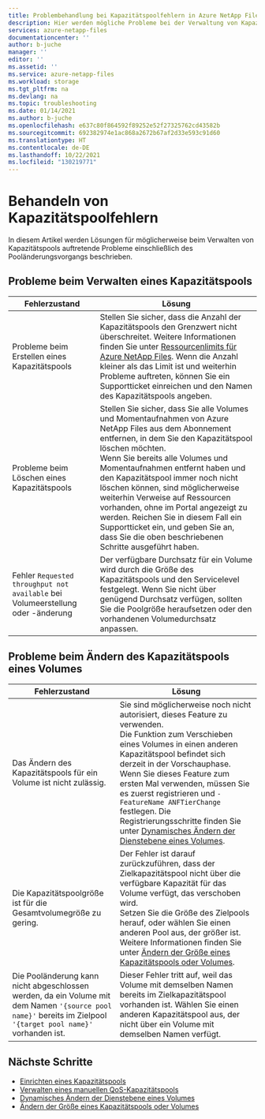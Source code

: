 ```yaml
---
title: Problembehandlung bei Kapazitätspoolfehlern in Azure NetApp Files | Microsoft-Dokumentation
description: Hier werden mögliche Probleme bei der Verwaltung von Kapazitätspools beschrieben und Lösungen für diese Probleme angeboten.
services: azure-netapp-files
documentationcenter: ''
author: b-juche
manager: ''
editor: ''
ms.assetid: ''
ms.service: azure-netapp-files
ms.workload: storage
ms.tgt_pltfrm: na
ms.devlang: na
ms.topic: troubleshooting
ms.date: 01/14/2021
ms.author: b-juche
ms.openlocfilehash: e637c80f864592f89252e52f27325762cd43582b
ms.sourcegitcommit: 692382974e1ac868a2672b67af2d33e593c91d60
ms.translationtype: HT
ms.contentlocale: de-DE
ms.lasthandoff: 10/22/2021
ms.locfileid: "130219771"
---
```

# <a name="troubleshoot-capacity-pool-errors"></a>Behandeln von Kapazitätspoolfehlern

In diesem Artikel werden Lösungen für möglicherweise beim Verwalten von Kapazitätspools auftretende Probleme einschließlich des Pooländerungsvorgangs beschrieben. 

## <a name="issues-managing-a-capacity-pool"></a>Probleme beim Verwalten eines Kapazitätspools 

|     Fehlerzustand    |     Lösung    |
|-|-|
| Probleme beim Erstellen eines Kapazitätspools |  Stellen Sie sicher, dass die Anzahl der Kapazitätspools den Grenzwert nicht überschreitet. Weitere Informationen finden Sie unter [Ressourcenlimits für Azure NetApp Files](azure-netapp-files-resource-limits.md).  Wenn die Anzahl kleiner als das Limit ist und weiterhin Probleme auftreten, können Sie ein Supportticket einreichen und den Namen des Kapazitätspools angeben. |
| Probleme beim Löschen eines Kapazitätspools  |  Stellen Sie sicher, dass Sie alle Volumes und Momentaufnahmen von Azure NetApp Files aus dem Abonnement entfernen, in dem Sie den Kapazitätspool löschen möchten. <br> Wenn Sie bereits alle Volumes und Momentaufnahmen entfernt haben und den Kapazitätspool immer noch nicht löschen können, sind möglicherweise weiterhin Verweise auf Ressourcen vorhanden, ohne im Portal angezeigt zu werden. Reichen Sie in diesem Fall ein Supportticket ein, und geben Sie an, dass Sie die oben beschriebenen Schritte ausgeführt haben. |
| Fehler `Requested throughput not available` bei Volumeerstellung oder -änderung | Der verfügbare Durchsatz für ein Volume wird durch die Größe des Kapazitätspools und den Servicelevel festgelegt. Wenn Sie nicht über genügend Durchsatz verfügen, sollten Sie die Poolgröße heraufsetzen oder den vorhandenen Volumedurchsatz anpassen. | 

## <a name="issues-when-changing-the-capacity-pool-of-a-volume"></a>Probleme beim Ändern des Kapazitätspools eines Volumes 

|     Fehlerzustand    |     Lösung    |
|-|-|
| Das Ändern des Kapazitätspools für ein Volume ist nicht zulässig. | Sie sind möglicherweise noch nicht autorisiert, dieses Feature zu verwenden. <br> Die Funktion zum Verschieben eines Volumes in einen anderen Kapazitätspool befindet sich derzeit in der Vorschauphase. Wenn Sie dieses Feature zum ersten Mal verwenden, müssen Sie es zuerst registrieren und `-FeatureName ANFTierChange` festlegen. Die Registrierungsschritte finden Sie unter [Dynamisches Ändern der Dienstebene eines Volumes](dynamic-change-volume-service-level.md). |
| Die Kapazitätspoolgröße ist für die Gesamtvolumegröße zu gering. |  Der Fehler ist darauf zurückzuführen, dass der Zielkapazitätspool nicht über die verfügbare Kapazität für das Volume verfügt, das verschoben wird.  <br> Setzen Sie die Größe des Zielpools herauf, oder wählen Sie einen anderen Pool aus, der größer ist.  Weitere Informationen finden Sie unter [Ändern der Größe eines Kapazitätspools oder Volumes](azure-netapp-files-resize-capacity-pools-or-volumes.md).   |
|  Die Pooländerung kann nicht abgeschlossen werden, da ein Volume mit dem Namen `'{source pool name}'` bereits im Zielpool `'{target pool name}'` vorhanden ist. | Dieser Fehler tritt auf, weil das Volume mit demselben Namen bereits im Zielkapazitätspool vorhanden ist.  Wählen Sie einen anderen Kapazitätspool aus, der nicht über ein Volume mit demselben Namen verfügt.   | 

## <a name="next-steps"></a>Nächste Schritte  

* [Einrichten eines Kapazitätspools](azure-netapp-files-set-up-capacity-pool.md)
* [Verwalten eines manuellen QoS-Kapazitätspools](manage-manual-qos-capacity-pool.md)
* [Dynamisches Ändern der Dienstebene eines Volumes](dynamic-change-volume-service-level.md)
* [Ändern der Größe eines Kapazitätspools oder Volumes](azure-netapp-files-resize-capacity-pools-or-volumes.md)
